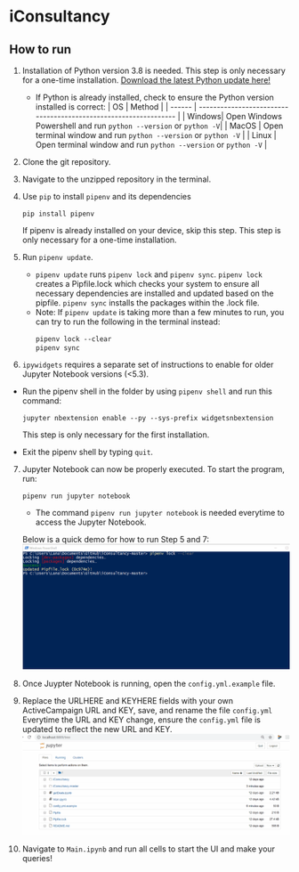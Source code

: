 # iConsultancy



## How to run
1. Installation of Python version 3.8 is needed. This step is only necessary for a one-time installation.
   [Download the latest Python update here!](https://www.python.org/) 
   - If Python is already installed, check to ensure the Python version installed is correct:
     |   OS   |                             Method                               |
     | ------ | ---------------------------------------------------------------- |
     | Windows| Open Windows Powershell and run `python --version` or `python -V`|
     | MacOS  | Open terminal window and run `python --version` or `python -V`   |
     | Linux  | Open terminal window and run `python --version` or `python -V`   |
    
2. Clone the git repository.

3. Navigate to the unzipped repository in the terminal.

4. Use `pip` to install `pipenv` and its dependencies
   ```
   pip install pipenv
   ```
   If pipenv is already installed on your device, skip this step. This step is only necessary for a one-time installation. 
   
5. Run `pipenv update`.
   - `pipenv update` runs `pipenv lock` and `pipenv sync`. `pipenv lock` creates a Pipfile.lock which checks your system to ensure all necessary dependencies are installed and updated based on the pipfile.  `pipenv sync` installs the packages within the .lock file.
   - Note: If `pipenv update` is taking more than a few minutes to run, you can try to run the following in the terminal instead:
      ```
      pipenv lock --clear
      pipenv sync
      ```

6.  `ipywidgets` requires a separate set of instructions to enable for older Jupyter Notebook versions (<5.3).
   - Run the pipenv shell in the folder by using `pipenv shell` and run this command: 
      ```
      jupyter nbextension enable --py --sys-prefix widgetsnbextension
      ```
    
      This step is only necessary for the first installation.
   - Exit the pipenv shell by typing `quit`.
7. Jupyter Notebook can now be properly executed. To start the program, run:
   ```
   pipenv run jupyter notebook
   ```
    - The command `pipenv run jupyter notebook` is needed everytime to access the Jupyter Notebook.
   
    Below is a quick demo for how to run Step 5 and 7:
    ![](Step6-Step7tutorial.gif)

8. Once Juypter Notebook is running, open the `config.yml.example` file.
9. Replace the URLHERE and KEYHERE fields with your own ActiveCampaign URL and KEY, save, and rename the file `config.yml`
   Everytime the URL and KEY change, ensure the `config.yml` file is updated to reflect the new URL and KEY.
   ![](URL_KEY_tutorial_README.gif)

10. Navigate to `Main.ipynb` and run all cells to start the UI and make your queries!
   
